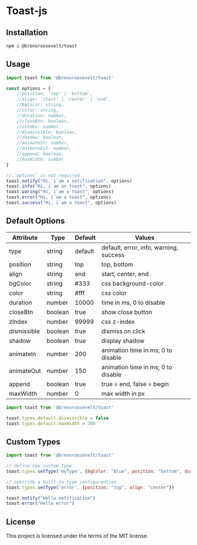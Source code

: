 # Toast-js

## Installation
```bash
npm i @brenoroosevelt/toast
```

## Usage
```js
import toast from '@brenoroosevelt/toast'

const options = {
    //position: 'top' | 'bottom',
    //align: 'start' | 'center' | 'end',
    //bgColor: string,
    //color: string,
    //duration: number,
    //closeBtn: boolean,
    //zIndex: number,
    //dismissible: boolean,
    //shadow: boolean,
    //animateIn: number,
    //animateOut: number,
    //append: boolean,
    //maxWidth: number
}

// `options` is not required
toast.notify("Hi, i`am a notification", options) 
toast.info("Hi, i`am an toast", options)
toast.waring("Hi, i`am a toast", options)
toast.error("Hi, i`am a toast", options)
toast.success("Hi, i`am a toast", options)
```

## Default Options
| Attribute   | Type    | Default | Values                                 |
|-------------|---------|---------|----------------------------------------|
| type        | string  | default | default, error, info, warning, success |
| position    | string  | top     | top, bottom                            |
| align       | string  | end     | start, center, end                     |
| bgColor     | string  | #333    | css background-color                   |
| color       | string  | #fff    | css color                              |
| duration    | number  | 10000   | time in ms, 0 to disable               |
| closeBtn    | boolean | true    | show close button                      |
| zIndex      | number  | 99999   | css z-index                            |
| dismissible | boolean | true    | dismiss on click                       |
| shadow      | boolean | true    | display shadow                         |
| animateIn   | number  | 200     | animation time in ms; 0 to disable     |
| animateOut  | number  | 150     | animation time in ms; 0 to disable     |
| append      | boolean | true    | true = end, false = begin              |
| maxWidth    | number  | 0       | max width in px                        |

```js
import toast from '@brenoroosevelt/toast'

toast.types.default.dismissible = false
toast.types.default.maxWidth = 300
```

## Custom Types
```js
import toast from '@brenoroosevelt/toast'

// define new custom type
toast.types.setType('myType', {bgColor: "blue", position: "bottom", duration: 3000})

// override a built-in type configurantion
toast.types.setType('error', {position: "top", align: "center"})

toast.notify("Hello notification")
toast.error("Hello error")
```
## License
This project is licensed under the terms of the MIT license.


